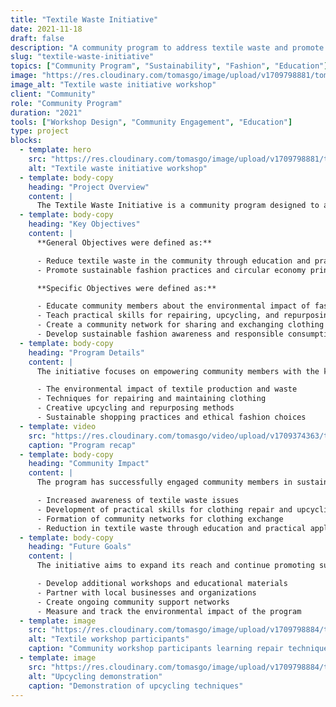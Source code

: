```yaml
---
title: "Textile Waste Initiative"
date: 2021-11-18
draft: false
description: "A community program to address textile waste and promote sustainable fashion practices."
slug: "textile-waste-initiative"
topics: ["Community Program", "Sustainability", "Fashion", "Education"]
image: "https://res.cloudinary.com/tomasgo/image/upload/v1709798881/tomas-master/img/textile-thumb_kgqj8f.jpg"
image_alt: "Textile waste initiative workshop"
client: "Community"
role: "Community Program"
duration: "2021"
tools: ["Workshop Design", "Community Engagement", "Education"]
type: project
blocks:
  - template: hero
    src: "https://res.cloudinary.com/tomasgo/image/upload/v1709798881/tomas-master/img/textile-thumb_kgqj8f.jpg"
    alt: "Textile waste initiative workshop"
  - template: body-copy
    heading: "Project Overview"
    content: |
      The Textile Waste Initiative is a community program designed to address the growing problem of textile waste and promote sustainable fashion practices within the community.
  - template: body-copy
    heading: "Key Objectives"
    content: |
      **General Objectives were defined as:**

      - Reduce textile waste in the community through education and practical workshops.
      - Promote sustainable fashion practices and circular economy principles.

      **Specific Objectives were defined as:**

      - Educate community members about the environmental impact of fast fashion.
      - Teach practical skills for repairing, upcycling, and repurposing clothing.
      - Create a community network for sharing and exchanging clothing items.
      - Develop sustainable fashion awareness and responsible consumption habits.
  - template: body-copy
    heading: "Program Details"
    content: |
      The initiative focuses on empowering community members with the knowledge and skills needed to make more sustainable fashion choices. Through a series of workshops and community events, participants learn about:

      - The environmental impact of textile production and waste
      - Techniques for repairing and maintaining clothing
      - Creative upcycling and repurposing methods
      - Sustainable shopping practices and ethical fashion choices
  - template: video
    src: "https://res.cloudinary.com/tomasgo/video/upload/v1709374363/tomas-master/videos/Textile_Waste_Initiative_Program_czwuc0.mp4"
    caption: "Program recap"
  - template: body-copy
    heading: "Community Impact"
    content: |
      The program has successfully engaged community members in sustainable fashion practices, leading to:

      - Increased awareness of textile waste issues
      - Development of practical skills for clothing repair and upcycling
      - Formation of community networks for clothing exchange
      - Reduction in textile waste through education and practical application
  - template: body-copy
    heading: "Future Goals"
    content: |
      The initiative aims to expand its reach and continue promoting sustainable fashion practices throughout the community, with plans to:

      - Develop additional workshops and educational materials
      - Partner with local businesses and organizations
      - Create ongoing community support networks
      - Measure and track the environmental impact of the program
  - template: image
    src: "https://res.cloudinary.com/tomasgo/image/upload/v1709798884/tomas-master/img/textile-workshop-1.jpg"
    alt: "Textile workshop participants"
    caption: "Community workshop participants learning repair techniques"
  - template: image
    src: "https://res.cloudinary.com/tomasgo/image/upload/v1709798884/tomas-master/img/textile-workshop-2.jpg"
    alt: "Upcycling demonstration"
    caption: "Demonstration of upcycling techniques"
---
```

